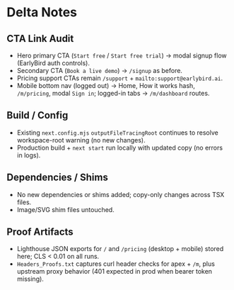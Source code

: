 # Delta Notes

## CTA Link Audit
- Hero primary CTA (`Start free` / `Start free trial`) → modal signup flow (EarlyBird auth controls).
- Secondary CTA (`Book a live demo`) → `/signup` as before.
- Pricing support CTAs remain `/support` + `mailto:support@earlybird.ai`.
- Mobile bottom nav (logged out) → Home, How it works hash, `/m/pricing`, modal `Sign in`; logged-in tabs → `/m/dashboard` routes.

## Build / Config
- Existing `next.config.mjs` `outputFileTracingRoot` continues to resolve workspace-root warning (no new changes).
- Production build + `next start` run locally with updated copy (no errors in logs).

## Dependencies / Shims
- No new dependencies or shims added; copy-only changes across TSX files.
- Image/SVG shim files untouched.

## Proof Artifacts
- Lighthouse JSON exports for `/` and `/pricing` (desktop + mobile) stored here; CLS < 0.01 on all runs.
- `Headers_Proofs.txt` captures curl header checks for apex + `/m`, plus upstream proxy behavior (401 expected in prod when bearer token missing).
